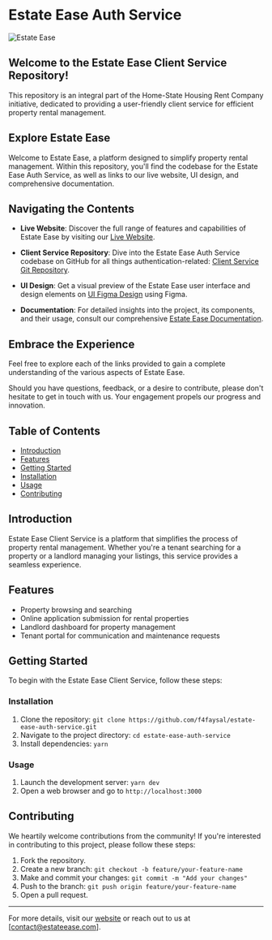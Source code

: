 # Estate Ease Auth Service

![Estate Ease](https://i.ibb.co/KqPzhPL/photo-2023-08-07-17-14-37.jpg)

## Welcome to the Estate Ease Client Service Repository!

This repository is an integral part of the Home-State Housing Rent Company initiative, dedicated to providing a user-friendly client service for efficient property rental management.

## Explore Estate Ease

Welcome to Estate Ease, a platform designed to simplify property rental management. Within this repository, you'll find the codebase for the Estate Ease Auth Service, as well as links to our live website, UI design, and comprehensive documentation.

## Navigating the Contents

- **Live Website**: Discover the full range of features and capabilities of Estate Ease by visiting our [Live Website](https://www.estateease.vercel.app).

- **Client Service Repository**: Dive into the Estate Ease Auth Service codebase on GitHub for all things authentication-related: [Client Service Git Repository](https://github.com/f4faysal/estate-ease-client-service).

- **UI Design**: Get a visual preview of the Estate Ease user interface and design elements on [UI Figma Design](https://www.figma.com/file/hYszWXryckfcbwP0lFGWVF/Estate-Ease?type=design&node-id=0%3A1&mode=dev) using Figma.

- **Documentation**: For detailed insights into the project, its components, and their usage, consult our comprehensive [Estate Ease Documentation](https://docs.google.com/document/d/18GBc9ZvfpsCCQbRYE3KewN9DYKIU5Dh7NNRqQnUX44A/edit?usp=sharing).

## Embrace the Experience

Feel free to explore each of the links provided to gain a complete understanding of the various aspects of Estate Ease.

Should you have questions, feedback, or a desire to contribute, please don't hesitate to get in touch with us. Your engagement propels our progress and innovation.

## Table of Contents

- [Introduction](#introduction)
- [Features](#features)
- [Getting Started](#getting-started)
- [Installation](#installation)
- [Usage](#usage)
- [Contributing](#contributing)

## Introduction

Estate Ease Client Service is a platform that simplifies the process of property rental management. Whether you're a tenant searching for a property or a landlord managing your listings, this service provides a seamless experience.

## Features

- Property browsing and searching
- Online application submission for rental properties
- Landlord dashboard for property management
- Tenant portal for communication and maintenance requests

## Getting Started

To begin with the Estate Ease Client Service, follow these steps:

### Installation

1. Clone the repository: `git clone https://github.com/f4faysal/estate-ease-auth-service.git`
2. Navigate to the project directory: `cd estate-ease-auth-service`
3. Install dependencies: `yarn`

### Usage

1. Launch the development server: `yarn dev`
2. Open a web browser and go to `http://localhost:3000`

## Contributing

We heartily welcome contributions from the community! If you're interested in contributing to this project, please follow these steps:

1. Fork the repository.
2. Create a new branch: `git checkout -b feature/your-feature-name`
3. Make and commit your changes: `git commit -m "Add your changes"`
4. Push to the branch: `git push origin feature/your-feature-name`
5. Open a pull request.

---

For more details, visit our [website](https://www.estateease.vercel.app) or reach out to us at [contact@estateease.com].
